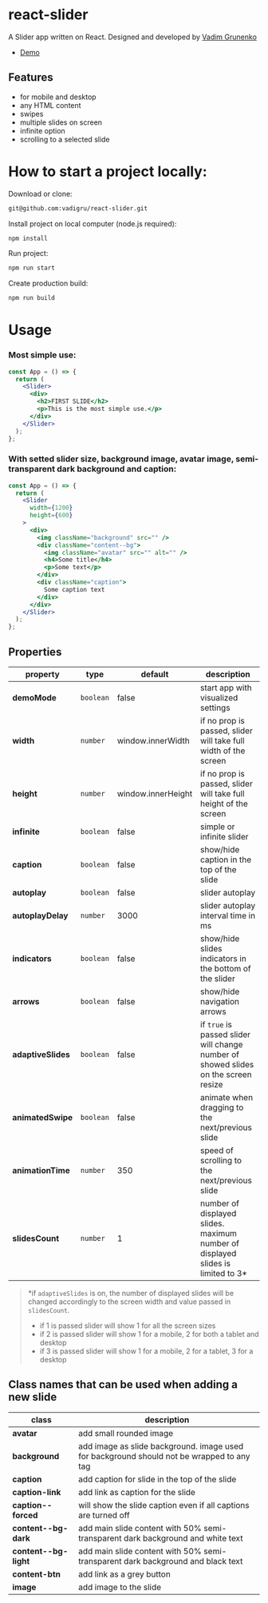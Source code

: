 # react-slider

A Slider app written on React. Designed and developed by [Vadim Grunenko](https://github.com/vadigru)

- [Demo](https://react-slider-six.vercel.app)

## Features
- for mobile and desktop
- any HTML content
- swipes
- multiple slides on screen
- infinite option
- scrolling to a selected slide

# How to start a project locally:
Download or clone:
```sh
git@github.com:vadigru/react-slider.git
```
Install project on local computer (node.js required):
```sh
npm install
```
Run project:
```sh
npm run start
```
Create production build:
```sh
npm run build
```

# Usage
### Most simple use:

```jsx
const App = () => {
  return (
    <Slider>
      <div>
        <h2>FIRST SLIDE</h2>
        <p>This is the most simple use.</p>
      </div>
    </Slider>
  );
};
```

### With setted slider size, background image, avatar image, semi-transparent dark background and caption:

```jsx
const App = () => {
  return (
    <Slider
      width={1200}
      height={600}
    >
      <div>
        <img className="background" src="" />
        <div className="content--bg">
          <img className="avatar" src="" alt="" />
          <h4>Some title</h4>
          <p>Some text</p>
        </div>
        <div className="caption">
          Some caption text
        </div>
      </div>
    </Slider>
  );
};
```

## Properties

| property | type | default | description |
|-|-|-|-|
| **demoMode** | `boolean` | false | start app with visualized settings |
| **width** | `number` | window.innerWidth | if no prop is passed, slider will take full width of the screen |
| **height** | `number` | window.innerHeight | if no prop is passed, slider will take full height of the screen |
| **infinite** | `boolean` | false | simple or infinite slider |
| **caption** | `boolean` | false | show/hide caption in the top of the slide |
| **autoplay** | `boolean` | false | slider autoplay |
| **autoplayDelay** | `number` | 3000 | slider autoplay interval time in ms|
| **indicators** | `boolean` | false | show/hide slides indicators in the bottom of the slider|
| **arrows** | `boolean` | false | show/hide navigation arrows |
| **adaptiveSlides** | `boolean` | false | if `true` is passed slider will change number of showed slides on the screen resize  |
| **animatedSwipe** | `boolean` | false | animate when dragging to the next/previous slide |
| **animationTime** | `number` | 350 | speed of scrolling to the next/previous slide |
| **slidesCount** | `number` | 1 | number of displayed slides. maximum number of displayed slides is limited to 3* |

> *if `adaptiveSlides` is on, the number of displayed slides will be changed accordingly to the screen width and value passed in `slidesCount`.
> - if 1 is passed slider will show 1 for all the screen sizes
> - if 2 is passed slider will show 1 for a mobile, 2 for both a tablet and desktop
> - if 3 is passed slider will show 1 for a mobile, 2 for a tablet, 3 for a desktop

## Class names that can be used when adding a new slide

| class | description |
|-|-|
| **avatar** | add small rounded image |
| **background** | add image as slide background. image used for background should not be wrapped to any tag |
| **caption** | add caption for slide in the top of the slide |
| **caption-link** | add link as caption for the slide |
| **caption--forced** | will show the slide caption even if all captions are turned off |
| **content--bg-dark** | add main slide content with 50% semi-transparent dark background and white text |
| **content--bg-light** | add main slide content with 50% semi-transparent dark background and black text |
| **content-btn** | add link as a grey button |
| **image** | add image to the slide |
